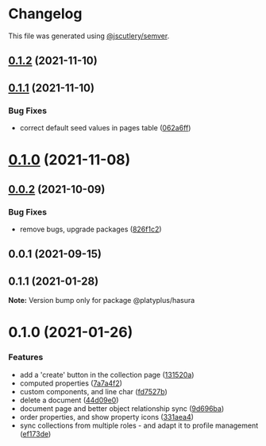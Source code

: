 # Changelog

This file was generated using [@jscutlery/semver](https://github.com/jscutlery/semver).

## [0.1.2](https://github.com/platyplus/platydev/compare/hasura@0.1.1...hasura@0.1.2) (2021-11-10)



## [0.1.1](https://github.com/platyplus/platydev/compare/hasura@0.1.0...hasura@0.1.1) (2021-11-10)


### Bug Fixes

* correct default seed values in pages table ([062a6ff](https://github.com/platyplus/platydev/commit/062a6ff39b206532a7ae39ae4fc02d4cc7483dad))



# [0.1.0](https://github.com/platyplus/platydev/compare/hasura@0.0.2...hasura@0.1.0) (2021-11-08)

## [0.0.2](https://github.com/platyplus/platyplus/compare/hasura@0.0.1...hasura@0.0.2) (2021-10-09)

### Bug Fixes

- remove bugs, upgrade packages ([826f1c2](https://github.com/platyplus/platyplus/commit/826f1c2c2147ed1b436e9f58b36d1fc4346d7f91))

## 0.0.1 (2021-09-15)

## 0.1.1 (2021-01-28)

**Note:** Version bump only for package @platyplus/hasura

# 0.1.0 (2021-01-26)

### Features

- add a 'create' button in the collection page ([131520a](https://github.com/platyplus/platyplus/commit/131520a88bfce77c15303b9edacc4e7fe33cecf8))
- computed properties ([7a7a4f2](https://github.com/platyplus/platyplus/commit/7a7a4f2bab688420fc8397cd56c9f7e0abbf9e6f))
- custom components, and line char ([fd7527b](https://github.com/platyplus/platyplus/commit/fd7527b566a36b9bd0dc540f183529993cb4f664))
- delete a document ([44d09e0](https://github.com/platyplus/platyplus/commit/44d09e0dfc9e364b12b79c4fbe465e99ee9f8fad))
- document page and better object relationship sync ([9d696ba](https://github.com/platyplus/platyplus/commit/9d696baa9229173a1a60d111e2e296fcad54376f))
- order properties, and show property icons ([331aea4](https://github.com/platyplus/platyplus/commit/331aea48bd83b12b8d5f724187275db9f673ba45))
- sync collections from multiple roles - and adapt it to profile management ([ef173de](https://github.com/platyplus/platyplus/commit/ef173decfe4c549214affce8fe83bf085bde65a8))
